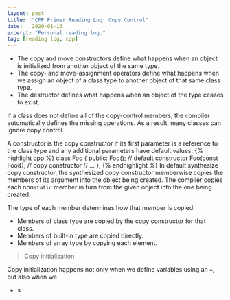 ```yaml
---
layout: post
title:  "CPP Primer Reading Log: Copy Control"
date:   2020-01-13
excerpt: "Personal reading log."
tag: [reading log, cpp]
---
```


- The copy and move constructors define what happens when an object is initialized from another object of the same type.
- The copy- and move-assignment operators define what happens when we assign an object of a class type to another object of that same class type.
- The destructor defines what happens when an object of the type ceases to exist.

If a class does not define all of the copy-control members, the compiler automatically defines the missing operations. As a result, many classes can ignore copy control.

A constructor is the copy constructor if its first parameter is a reference to the class type and any additional parameters have default values:
{% highlight cpp %}
class Foo {
public:
    Foo(); // default constructor
    Foo(const Foo&); // copy constructor
    // ...
};
{% endhighlight %}
In default synthesize copy constructor, the synthesized copy constructor memberwise copies the members of its argument into the object being created. The compiler copies each non`static` member in turn from the given object into the one being created.

The type of each member determines how that member is copied:
- Members of class type are copied by the copy constructor for that class.
- Members of built-in type are copied directly.
- Members of array type by copying each element.

> Copy initialization

Copy initialization happens not only when we define variables using an `=`, but also when we
*   s